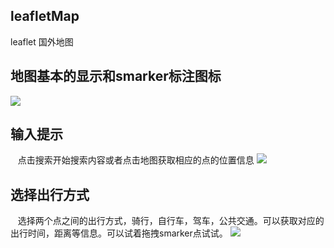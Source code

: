 
## leafletMap
leaflet   国外地图
## 地图基本的显示和smarker标注图标
![](https://github.com/mysucceed/leafletMap/blob/master/img/baseMap.jpg) 
## 输入提示
    点击搜索开始搜索内容或者点击地图获取相应的点的位置信息
![](https://github.com/mysucceed/leafletMap/blob/master/img/placehold.jpg)

## 选择出行方式
   选择两个点之间的出行方式，骑行，自行车，驾车，公共交通。可以获取对应的出行时间，距离等信息。可以试着拖拽smarker点试试。 
![](https://github.com/mysucceed/leafletMap/blob/master/img/rout.jpg)
